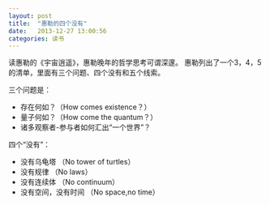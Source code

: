 ```yaml
---
layout: post
title:  "惠勒的四个没有"
date:   2013-12-27 13:00:56
categories: 读书 
---
```


读惠勒的《宇宙逍遥》，惠勒晚年的哲学思考可谓深邃。
惠勒列出了一个3，4，5的清单，里面有三个问题、四个没有和五个线索。

三个问题是：

 * 存在何如？（How comes existence？）
 * 量子何如？（How come the quantum？）
 * 诸多观察者-参与者如何汇出“一个世界”？

 四个“没有”：
 
 * 没有乌龟塔 （No tower of turtles）
 * 没有规律 （No laws）
 * 没有连续体 （No continuum）
 * 没有空间，没有时间 （No space,no time）
